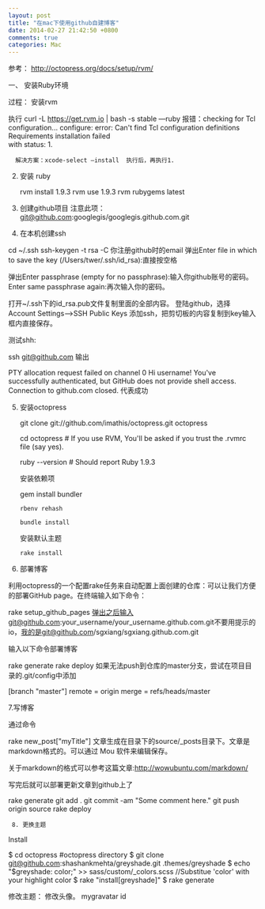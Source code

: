 ```yaml
---
layout: post
title: "在mac下使用github自建博客"
date: 2014-02-27 21:42:50 +0800
comments: true
categories: Mac
---
```

 参考： http://octopress.org/docs/setup/rvm/

一、 安装Ruby环境

过程：
安装rvm    


   执行 curl -L https://get.rvm.io | bash -s stable —ruby
   报错：checking for Tcl configuration... configure: error: Can't find
        Tcl configuration definitions   Requirements installation failed    
        with status: 1.

      解决方案：xcode-select —install  执行后，再执行1.

2. 安装 ruby
    
    rvm install 1.9.3
    rvm use 1.9.3
    rvm rubygems latest

3.   创建github项目
      注意此项： git@github.com:googlegis/googlegis.github.com.git


4. 在本机创建ssh

cd ~/.ssh
ssh-keygen -t rsa -C 你注册github时的email
弹出Enter file in which to save the key (/Users/twer/.ssh/id_rsa):直接按空格

弹出Enter passphrase (empty for no passphrase):输入你github账号的密码。Enter same passphrase again:再次输入你的密码。

打开~/.ssh下的id_rsa.pub文件复制里面的全部内容。
登陆github，选择Account Settings-->SSH Public Keys 添加ssh，把剪切板的内容复制到key输入框内直接保存。

测试shh:

ssh git@github.com
输出

PTY allocation request failed on channel 0
Hi username! You've successfully authenticated, but GitHub does not provide shell access.
Connection to github.com closed.
代表成功


5.  安装octopress

      git clone  git://github.com/imathis/octopress.git octopress
       
      cd octopress    # If you use RVM, You'll be asked if you trust the .rvmrc file (say yes).

      ruby --version  # Should report Ruby 1.9.3
   
      安装依赖项
   
       gem install bundler
    
        rbenv rehash 
  
        bundle install
 
       安装默认主题
   
        rake install



6. 部署博客

利用octopress的一个配置rake任务来自动配置上面创建的仓库：可以让我们方便的部署GitHub page。在终端输入如下命令：

rake setup_github_pages
弹出之后输入git@github.com:your_username/your_username.github.com.git不要用提示的io，我的是git@github.com/sgxiang/sgxiang.github.com.git

输入以下命令部署博客

rake generate
rake deploy
如果无法push到仓库的master分支，尝试在项目目录的.git/config中添加

[branch "master"]
 remote = origin
 merge = refs/heads/master


7.写博客

通过命令

rake new_post["myTitle"]
文章生成在目录下的source/_posts目录下。文章是markdown格式的。可以通过 Mou 软件来编辑保存。

关于markdown的格式可以参考这篇文章:http://wowubuntu.com/markdown/

写完后就可以部署更新文章到github上了

rake generate
git add .
git commit -am "Some comment here." 
git push origin source
rake deploy


     8. 更换主题

Install

$ cd octopress  #octopress directory
$ git clone git@github.com:shashankmehta/greyshade.git .themes/greyshade
$ echo "\$greyshade: color;" >> sass/custom/_colors.scss //Substitue 'color' with your highlight color
$ rake "install[greyshade]"
$ rake generate


修改主题：
 修改头像。   mygravatar id
